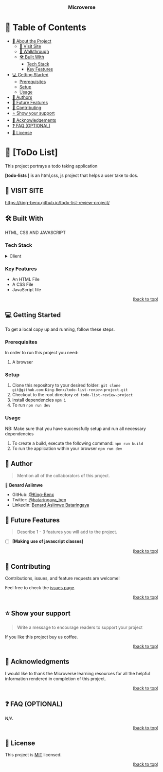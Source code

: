 <a name="readme-top"></a>

<div align="center">
 <h3><b>Microverse</b></h3>
</div>

<!-- TABLE OF CONTENTS -->

# 📗 Table of Contents

- [📖 About the Project](#about-project)
  - [🚀 Visit Site](#website)
  - [🎥 Walkthrough](#walkthrough)
  - [🛠 Built With](#built-with)
    - [Tech Stack](#tech-stack)
    - [Key Features](#key-features)
- [💻 Getting Started](#getting-started)
  - [Prerequisites](#prerequisites)
  - [Setup](#setup)
  - [Usage](#usage)
- [👥 Authors](#authors)
- [🔭 Future Features](#future-features)
- [🤝 Contributing](#contributing)
- [⭐️ Show your support](#support)
- [🙏 Acknowledgements](#acknowledgements)
- [❓ FAQ (OPTIONAL)](#faq)
- [📝 License](#license)

<!-- PROJECT DESCRIPTION -->

# 📖 [ToDo List] <a name="about-project"></a>

This project portrays a todo taking application

**[todo-lists ]** is an html,css, js project that helps a user take to dos.

## 🚀 VISIT SITE <a name="website"></a>

<a name="<https://king-benx.github.io/todo-list-review-project/>">https://king-benx.github.io/todo-list-review-project/</a>

## 🛠 Built With <a name="built-with"></a>

HTML, CSS AND JAVASCRIPT  

### Tech Stack <a name="tech-stack"></a>

<details>
  <summary>Client</summary>
  <ul>
    <li>HTML, CSS & JS</li>
  </ul>
</details>

<!-- Features -->

### Key Features <a name="key-features"></a>

- An HTML File
- A CSS File
- JavaScript file

<p align="right">(<a href="#readme-top">back to top</a>)</p>

<!-- GETTING STARTED -->

## 💻 Getting Started <a name="getting-started"></a>

To get a local copy up and running, follow these steps.

### Prerequisites

In order to run this project you need:

1. A browser

### Setup

1. Clone this repository to your desired folder: ```git clone git@github.com:King-Benx/todo-list-review-project.git```
2. Checkout to the root directory ```cd todo-list-review-project```
3. Install dependencies ```npm i```
4. To run ```npm run dev```

### Usage

NB: Make sure that you have successfully setup and run all necessary dependencies

1. To create a build, execute the following command: ```npm run build```
2. To run the application within your browser ```npm run dev```

## 👥 Author <a name="authors"></a>

> Mention all of the collaborators of this project.

👤 **Benard Asiimwe**

- GitHub: [@King-Benx](https://github.com/King-Benx)
- Twitter: [@bataringaya_ben](https://twitter.com/bataringaya_ben)
- LinkedIn: [Benard Asiimwe Bataringaya](https://linkedin.com/in/linkedinhandle)

<!-- FUTURE FEATURES -->

## 🔭 Future Features <a name="future-features"></a>

> Describe 1 - 3 features you will add to the project.

- [ ] **[Making use of javascript classes]**

<p align="right">(<a href="#readme-top">back to top</a>)</p>

<!-- CONTRIBUTING -->

## 🤝 Contributing <a name="contributing"></a>

Contributions, issues, and feature requests are welcome!

Feel free to check the [issues page](../../issues/).

<p align="right">(<a href="#readme-top">back to top</a>)</p>

<!-- SUPPORT -->

## ⭐️ Show your support <a name="support"></a>

> Write a message to encourage readers to support your project

If you like this project buy us coffee.

<p align="right">(<a href="#readme-top">back to top</a>)</p>

<!-- ACKNOWLEDGEMENTS -->

## 🙏 Acknowledgments <a name="acknowledgements"></a>

I would like to thank the Microverse learning resources for all the helpful information rendered in completion of this project.

<p align="right">(<a href="#readme-top">back to top</a>)</p>

## ❓ FAQ (OPTIONAL) <a name="faq"></a>

N/A

<p align="right">(<a href="#readme-top">back to top</a>)</p>

## 📝 License <a name="license"></a>

This project is [MIT](./LICENSE) licensed.
<p align="right">(<a href="#readme-top">back to top</a>)</p>
